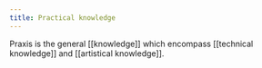 ```yaml
---
title: Practical knowledge
---
```

Praxis is the general [[knowledge]] which encompass [[technical knowledge]] and [[artistical knowledge]].